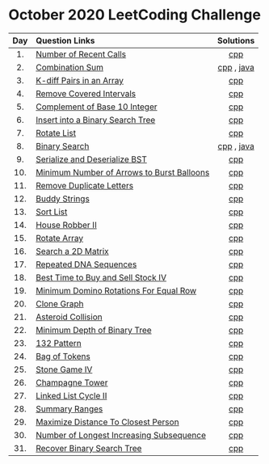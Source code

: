 # October 2020 LeetCoding Challenge

| Day | Question Links                                                                                                                                                   |                                   Solutions                                   |
| :-: | :--------------------------------------------------------------------------------------------------------------------------------------------------------------- | :---------------------------------------------------------------------------: |
| 1.  | [Number of Recent Calls](https://leetcode.com/explore/featured/card/october-leetcoding-challenge/559/week-1-october-1st-october-7th/3480/)                       |                [cpp](./01.%20Number%20of%20Recent%20Calls.cpp)                |
| 2.  | [Combination Sum](https://leetcode.com/explore/featured/card/october-leetcoding-challenge/559/week-1-october-1st-october-7th/3481/)                              | [cpp](./02.%20Combination%20Sum.cpp) , [java](./02.%20Combination%20Sum.java) |
| 3.  | [K-diff Pairs in an Array](https://leetcode.com/explore/featured/card/october-leetcoding-challenge/559/week-1-october-1st-october-7th/3482/)                     |              [cpp](./03.%20K-diff%20Pairs%20in%20an%20Array.cpp)              |
| 4.  | [Remove Covered Intervals](https://leetcode.com/explore/featured/card/october-leetcoding-challenge/559/week-1-october-1st-october-7th/3483/)                     |                [cpp](./04.%20Remove%20Covered%20Intervals.cpp)                |
| 5.  | [Complement of Base 10 Integer](https://leetcode.com/explore/featured/card/october-leetcoding-challenge/559/week-1-october-1st-october-7th/3484/)                |           [cpp](./05.%20Complement%20of%20Base%2010%20Integer.cpp)            |
| 6.  | [Insert into a Binary Search Tree](https://leetcode.com/explore/featured/card/october-leetcoding-challenge/559/week-1-october-1st-october-7th/3485/)             |         [cpp](./06.%20Insert%20into%20a%20Binary%20Search%20Tree.cpp)         |
| 7.  | [Rotate List](https://leetcode.com/explore/featured/card/october-leetcoding-challenge/559/week-1-october-1st-october-7th/3486/)                                  |                       [cpp](./07.%20Rotate%20List.cpp)                        |
| 8.  | [Binary Search](https://leetcode.com/explore/challenge/card/october-leetcoding-challenge/560/week-2-october-8th-october-14th/3488/)                              |   [cpp](./08.%20Binary%20Search.cpp) , [java](./08.%20Binary%20Search.java)   |
| 9.  | [Serialize and Deserialize BST](https://leetcode.com/explore/challenge/card/october-leetcoding-challenge/560/week-2-october-8th-october-14th/3489/)              |            [cpp](./09.%20Serialize%20and%20Deserialize%20BST.cpp)             |
| 10. | [Minimum Number of Arrows to Burst Balloons](https://leetcode.com/explore/challenge/card/october-leetcoding-challenge/560/week-2-october-8th-october-14th/3490/) |   [cpp](./10.%20Minimum%20Number%20of%20Arrows%20to%20Burst%20Balloons.cpp)   |
| 11. | [Remove Duplicate Letters](https://leetcode.com/explore/challenge/card/october-leetcoding-challenge/560/week-2-october-8th-october-14th/3491/)                   |                [cpp](./11.%20Remove%20Duplicate%20Letters.cpp)                |
| 12. | [Buddy Strings](https://leetcode.com/explore/challenge/card/october-leetcoding-challenge/560/week-2-october-8th-october-14th/3492/)                              |                      [cpp](./12.%20Buddy%20Strings.cpp)                       |
| 13. | [Sort List](https://leetcode.com/explore/challenge/card/october-leetcoding-challenge/560/week-2-october-8th-october-14th/3493/)                                  |                        [cpp](./13.%20Sort%20List.cpp)                         |
| 14. | [House Robber II](https://leetcode.com/explore/challenge/card/october-leetcoding-challenge/560/week-2-october-8th-october-14th/3494/)                            |                    [cpp](./14.%20House%20Robber%20II.cpp)                     |
| 15. | [Rotate Array](https://leetcode.com/explore/challenge/card/october-leetcoding-challenge/561/week-3-october-15th-october-21st/3496/)                              |                       [cpp](./15.%20Rotate%20Array.cpp)                       |
| 16. | [Search a 2D Matrix](https://leetcode.com/explore/challenge/card/october-leetcoding-challenge/561/week-3-october-15th-october-21st/3497/)                        |                  [cpp](./16.%20Search%20a%202D%20Matrix.cpp)                  |
| 17. | [Repeated DNA Sequences](https://leetcode.com/explore/challenge/card/october-leetcoding-challenge/561/week-3-october-15th-october-21st/3498/)                    |                 [cpp](./17.%20Repeated%20DNA%20Sequences.cpp)                 |
| 18. | [Best Time to Buy and Sell Stock IV](https://leetcode.com/explore/challenge/card/october-leetcoding-challenge/561/week-3-october-15th-october-21st/3499/)        |      [cpp](./18.%20Best%20Time%20to%20Buy%20and%20Sell%20Stock%20IV.cpp)      |
| 19. | [Minimum Domino Rotations For Equal Row](https://leetcode.com/explore/challenge/card/october-leetcoding-challenge/561/week-3-october-15th-october-21st/3500/)    |      [cpp](./19.%20Minimum%20Domino%20Rotations%20For%20Equal%20Row.cpp)      |
| 20. | [Clone Graph](https://leetcode.com/explore/challenge/card/october-leetcoding-challenge/561/week-3-october-15th-october-21st/3501/)                               |                       [cpp](./20.%20Clone%20Graph.cpp)                        |
| 21. | [Asteroid Collision](https://leetcode.com/explore/challenge/card/october-leetcoding-challenge/561/week-3-october-15th-october-21st/3502/)                        |                    [cpp](./21.%20Asteroid%20Collision.cpp)                    |
| 22. | [Minimum Depth of Binary Tree](https://leetcode.com/explore/challenge/card/october-leetcoding-challenge/562/week-4-october-22nd-october-28th/3504/)              |            [cpp](./22.%20Minimum%20Depth%20of%20Binary%20Tree.cpp)            |
| 23. | [132 Pattern](https://leetcode.com/explore/challenge/card/october-leetcoding-challenge/562/week-4-october-22nd-october-28th/3505/)                               |                       [cpp](./23.%20132%20Pattern.cpp)                        |
| 24. | [Bag of Tokens](https://leetcode.com/explore/challenge/card/october-leetcoding-challenge/562/week-4-october-22nd-october-28th/3506/)                             |                     [cpp](./24.%20Bag%20of%20Tokens.cpp)                      |
| 25. | [Stone Game IV](https://leetcode.com/explore/challenge/card/october-leetcoding-challenge/562/week-4-october-22nd-october-28th/3507/)                             |                     [cpp](./25.%20Stone%20Game%20IV.cpp)                      |
| 26. | [Champagne Tower](https://leetcode.com/explore/challenge/card/october-leetcoding-challenge/562/week-4-october-22nd-october-28th/3508/)                           |                     [cpp](./26.%20Champagne%20Tower.cpp)                      |
| 27. | [Linked List Cycle II](https://leetcode.com/explore/challenge/card/october-leetcoding-challenge/562/week-4-october-22nd-october-28th/3509/)                      |                 [cpp](./27.%20Linked%20List%20Cycle%20II.cpp)                 |
| 28. | [Summary Ranges](https://leetcode.com/explore/challenge/card/october-leetcoding-challenge/562/week-4-october-22nd-october-28th/3510/)                            |                      [cpp](./28.%20Summary%20Ranges.cpp)                      |
| 29. | [Maximize Distance To Closest Person](https://leetcode.com/explore/challenge/card/october-leetcoding-challenge/563/week-5-october-29th-october-31st/3512/)       |        [cpp](./29.%20Maximize%20distance%20to%20Closest%20Person.cpp)         |
| 30. | [Number of Longest Increasing Subsequence](https://leetcode.com/explore/challenge/card/october-leetcoding-challenge/563/week-5-october-29th-october-31st/3513/)  |      [cpp](./30.%20Number%20of%20Longest%20Increasing%20Subsequence.cpp)      |
| 31. | [Recover Binary Search Tree](https://leetcode.com/explore/challenge/card/october-leetcoding-challenge/563/week-5-october-29th-october-31st/3513/)                |              [cpp](./31.%20Recover%20Binary%20Search%20Tree.cpp)              |

<!-- 

|  | []() | ]() |     
|  | []() | ]() |     
|  | []() | ]() |     
|  | []() | ]() |     
|  | []() | ]() |     

 --|
